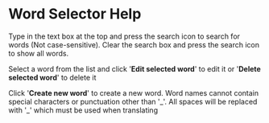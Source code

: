 # Word Selector Help

Type in the text box at the top and press the search icon to search for words (Not case-sensitive).
Clear the search box and press the search icon to show all words.


Select a word from the list and click '**Edit selected word**' to edit it or
'**Delete selected word**' to delete it

Click '**Create new word**' to create a new word. Word names cannot contain special characters or
punctuation other than '\_'. All spaces will be replaced with '\_' which must be used when
translating